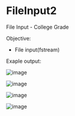 # FileInput2
File Input - College Grade


Objective:
- File input(fstream)


Exaple output:

![image](https://user-images.githubusercontent.com/97081479/184567808-426574b9-c1ec-434f-99cc-ff372d347696.png)

![image](https://user-images.githubusercontent.com/97081479/184567837-7b2dd7c5-a69f-4492-a468-7bf569675cc0.png)

![image](https://user-images.githubusercontent.com/97081479/184567873-57ed9dc0-cf34-4dcc-a69a-89f216f06125.png)

![image](https://user-images.githubusercontent.com/97081479/184567977-8c62b3a1-214d-4add-821b-ee542674fe0b.png)
